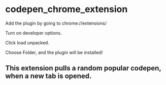 # codepen_chrome_extension
Add the plugin by going to chrome://extensions/

Turn on developer options.

Click load unpacked.

Choose Folder, and the plugin will be installed!

## This extension pulls a random popular codepen, when a new tab is opened.
